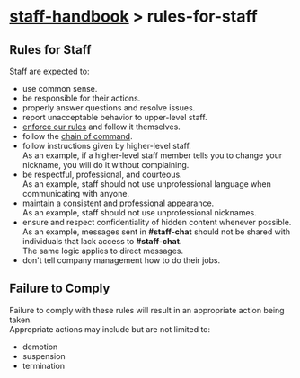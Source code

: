 # [staff-handbook](../../README.md) > rules-for-staff

## Rules for Staff
Staff are expected to:
- use common sense.
- be responsible for their actions.
- properly answer questions and resolve issues.
- report unacceptable behavior to upper-level staff.
- [enforce our rules](../enforcement-of-rules/enforcement-of-rules.md) and follow it themselves.
- follow the [chain of command](../chain-of-command/chain-of-command.md).
- follow instructions given by higher-level staff.  
  As an example, if a higher-level staff member tells you to change your nickname, you will do it without complaining.
- be respectful, professional, and courteous.  
  As an example, staff should not use unprofessional language when communicating with anyone.
- maintain a consistent and professional appearance.  
  As an example, staff should not use unprofessional nicknames.
- ensure and respect confidentiality of hidden content whenever possible.  
  As an example, messages sent in **#staff-chat** should not be shared with individuals that lack access to **#staff-chat**.  
  The same logic applies to direct messages.
- don't tell company management how to do their jobs.

## Failure to Comply
Failure to comply with these rules will result in an appropriate action being taken.  
Appropriate actions may include but are not limited to:
- demotion
- suspension
- termination
